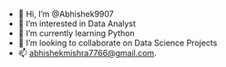- 👋 Hi, I’m @Abhishek9907
- 👀 I’m interested in Data Analyst
- 🌱 I’m currently learning Python
- 💞️ I’m looking to collaborate on Data Science Projects
- 📫 abhishekmishra7766@gmail.com.

<!---
Abhishek9907/Abhishek9907 is a ✨ special ✨ repository because its `README.md` (this file) appears on your GitHub profile.
You can click the Preview link to take a look at your changes.
--->
